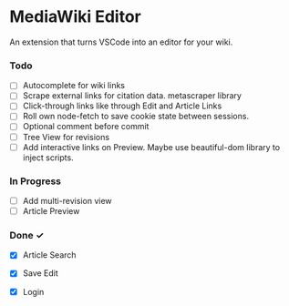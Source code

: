 # MediaWiki Editor

An extension that turns VSCode into an editor for your wiki.

### Todo

- [ ] Autocomplete for wiki links  
- [ ] Scrape external links for citation data. metascraper library  
- [ ] Click-through links like through Edit and Article Links  
- [ ] Roll own node-fetch to save cookie state between sessions.  
- [ ] Optional comment before commit  
- [ ] Tree View for revisions  
- [ ] Add interactive links on Preview. Maybe use beautiful-dom library to inject scripts.  

### In Progress

- [ ] Add multi-revision view  
- [ ] Article Preview  

### Done ✓

- [x] Article Search  
- [x] Save Edit  
- [x] Login  


